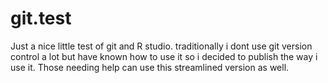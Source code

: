 # git.test
Just a nice little test of git and R studio.
traditionally i dont use git version control a lot but have known how to use it so i decided to publish the way i use it.
Those needing help can use this streamlined version as well.
